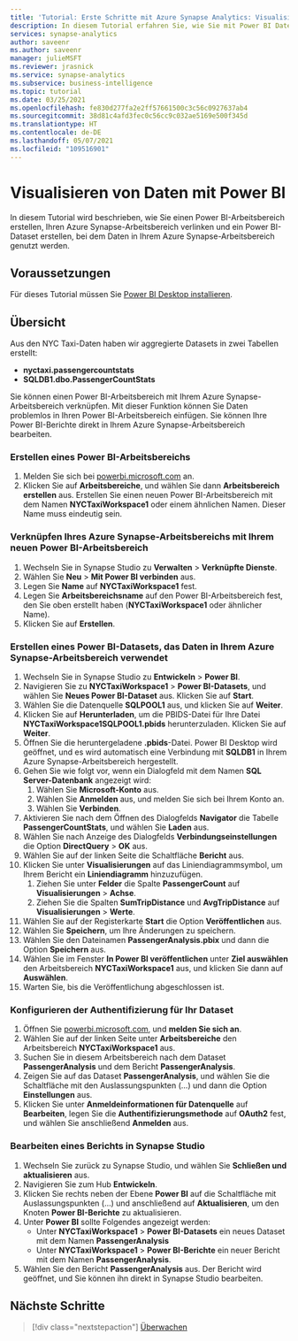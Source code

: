 ```yaml
---
title: 'Tutorial: Erste Schritte mit Azure Synapse Analytics: Visualisieren von Arbeitsbereichsdaten mit Power BI'
description: In diesem Tutorial erfahren Sie, wie Sie mit Power BI Daten in Azure Synapse Analytics visualisieren.
services: synapse-analytics
author: saveenr
ms.author: saveenr
manager: julieMSFT
ms.reviewer: jrasnick
ms.service: synapse-analytics
ms.subservice: business-intelligence
ms.topic: tutorial
ms.date: 03/25/2021
ms.openlocfilehash: fe830d277fa2e2ff57661500c3c56c0927637ab4
ms.sourcegitcommit: 38d81c4afd3fec0c56cc9c032ae5169e500f345d
ms.translationtype: HT
ms.contentlocale: de-DE
ms.lasthandoff: 05/07/2021
ms.locfileid: "109516901"
---
```

# <a name="visualize-data-with-power-bi"></a>Visualisieren von Daten mit Power BI

In diesem Tutorial wird beschrieben, wie Sie einen Power BI-Arbeitsbereich erstellen, Ihren Azure Synapse-Arbeitsbereich verlinken und ein Power BI-Dataset erstellen, bei dem Daten in Ihrem Azure Synapse-Arbeitsbereich genutzt werden. 

## <a name="prerequisites"></a>Voraussetzungen
Für dieses Tutorial müssen Sie [Power BI Desktop installieren](https://aka.ms/pbidesktopstore).

## <a name="overview"></a>Übersicht

Aus den NYC Taxi-Daten haben wir aggregierte Datasets in zwei Tabellen erstellt:
- **nyctaxi.passengercountstats**
- **SQLDB1.dbo.PassengerCountStats**

Sie können einen Power BI-Arbeitsbereich mit Ihrem Azure Synapse-Arbeitsbereich verknüpfen. Mit dieser Funktion können Sie Daten problemlos in Ihren Power BI-Arbeitsbereich einfügen. Sie können Ihre Power BI-Berichte direkt in Ihrem Azure Synapse-Arbeitsbereich bearbeiten. 

### <a name="create-a-power-bi-workspace"></a>Erstellen eines Power BI-Arbeitsbereichs

1. Melden Sie sich bei [powerbi.microsoft.com](https://powerbi.microsoft.com/) an.
1. Klicken Sie auf **Arbeitsbereiche**, und wählen Sie dann **Arbeitsbereich erstellen** aus. Erstellen Sie einen neuen Power BI-Arbeitsbereich mit dem Namen **NYCTaxiWorkspace1** oder einem ähnlichen Namen. Dieser Name muss eindeutig sein.

### <a name="link-your-azure-synapse-workspace-to-your-new-power-bi-workspace"></a>Verknüpfen Ihres Azure Synapse-Arbeitsbereichs mit Ihrem neuen Power BI-Arbeitsbereich

1. Wechseln Sie in Synapse Studio zu **Verwalten** > **Verknüpfte Dienste**.
1. Wählen Sie **Neu** > **Mit Power BI verbinden** aus.
1. Legen Sie **Name** auf **NYCTaxiWorkspace1** fest.
1. Legen Sie **Arbeitsbereichsname** auf den Power BI-Arbeitsbereich fest, den Sie oben erstellt haben (**NYCTaxiWorkspace1** oder ähnlicher Name).
1. Klicken Sie auf **Erstellen**.

### <a name="create-a-power-bi-dataset-that-uses-data-in-your-azure-synapse-workspace"></a>Erstellen eines Power BI-Datasets, das Daten in Ihrem Azure Synapse-Arbeitsbereich verwendet

1. Wechseln Sie in Synapse Studio zu **Entwickeln** > **Power BI**.
1. Navigieren Sie zu **NYCTaxiWorkspace1** > **Power BI-Datasets**, und wählen Sie **Neues Power BI-Dataset** aus. Klicken Sie auf **Start**.
1. Wählen Sie die Datenquelle **SQLPOOL1** aus, und klicken Sie auf **Weiter**.
1. Klicken Sie auf **Herunterladen**, um die PBIDS-Datei für Ihre Datei **NYCTaxiWorkspace1SQLPOOL1.pbids** herunterzuladen. Klicken Sie auf **Weiter**.
1. Öffnen Sie die heruntergeladene **.pbids**-Datei. Power BI Desktop wird geöffnet, und es wird automatisch eine Verbindung mit **SQLDB1** in Ihrem Azure Synapse-Arbeitsbereich hergestellt.
1. Gehen Sie wie folgt vor, wenn ein Dialogfeld mit dem Namen **SQL Server-Datenbank** angezeigt wird:
    1. Wählen Sie **Microsoft-Konto** aus.
    1. Wählen Sie **Anmelden** aus, und melden Sie sich bei Ihrem Konto an.
    1. Wählen Sie **Verbinden**.
1. Aktivieren Sie nach dem Öffnen des Dialogfelds **Navigator** die Tabelle **PassengerCountStats**, und wählen Sie **Laden** aus.
1. Wählen Sie nach Anzeige des Dialogfelds **Verbindungseinstellungen** die Option **DirectQuery** > **OK** aus.
1. Wählen Sie auf der linken Seite die Schaltfläche **Bericht** aus.
1. Klicken Sie unter **Visualisierungen** auf das Liniendiagrammsymbol, um Ihrem Bericht ein **Liniendiagramm** hinzuzufügen.
    1. Ziehen Sie unter **Felder** die Spalte **PassengerCount** auf **Visualisierungen** > **Achse**.
    1. Ziehen Sie die Spalten **SumTripDistance** und **AvgTripDistance** auf **Visualisierungen** > **Werte**.
1. Wählen Sie auf der Registerkarte **Start** die Option **Veröffentlichen** aus.
1. Wählen Sie **Speichern**, um Ihre Änderungen zu speichern.
1. Wählen Sie den Dateinamen **PassengerAnalysis.pbix** und dann die Option **Speichern** aus.
1. Wählen Sie im Fenster **In Power BI veröffentlichen** unter **Ziel auswählen** den Arbeitsbereich **NYCTaxiWorkspace1** aus, und klicken Sie dann auf **Auswählen**.
1. Warten Sie, bis die Veröffentlichung abgeschlossen ist. 

### <a name="configure-authentication-for-your-dataset"></a>Konfigurieren der Authentifizierung für Ihr Dataset

1. Öffnen Sie [powerbi.microsoft.com](https://powerbi.microsoft.com/), und **melden Sie sich an**.
1. Wählen Sie auf der linken Seite unter **Arbeitsbereiche** den Arbeitsbereich **NYCTaxiWorkspace1** aus.
1. Suchen Sie in diesem Arbeitsbereich nach dem Dataset **PassengerAnalysis** und dem Bericht **PassengerAnalysis**.
1. Zeigen Sie auf das Dataset **PassengerAnalysis**, und wählen Sie die Schaltfläche mit den Auslassungspunkten (...) und dann die Option **Einstellungen** aus.
1. Klicken Sie unter **Anmeldeinformationen für Datenquelle** auf **Bearbeiten**, legen Sie die  **Authentifizierungsmethode** auf **OAuth2** fest, und wählen Sie anschließend **Anmelden** aus.

### <a name="edit-a-report-in-synapse-studio"></a>Bearbeiten eines Berichts in Synapse Studio

1. Wechseln Sie zurück zu Synapse Studio, und wählen Sie **Schließen und aktualisieren** aus.
1. Navigieren Sie zum Hub **Entwickeln**.
1. Klicken Sie rechts neben der Ebene **Power BI** auf die Schaltfläche mit Auslassungspunkten (…) und anschließend auf **Aktualisieren**, um den Knoten **Power BI-Berichte** zu aktualisieren.
1. Unter **Power BI** sollte Folgendes angezeigt werden:
    * Unter **NYCTaxiWorkspace1** > **Power BI-Datasets** ein neues Dataset mit dem Namen **PassengerAnalysis**
    * Unter **NYCTaxiWorkspace1** > **Power BI-Berichte** ein neuer Bericht mit dem Namen **PassengerAnalysis**.
1. Wählen Sie den Bericht **PassengerAnalysis** aus. Der Bericht wird geöffnet, und Sie können ihn direkt in Synapse Studio bearbeiten.



## <a name="next-steps"></a>Nächste Schritte

> [!div class="nextstepaction"]
> [Überwachen](get-started-monitor.md)
                                 

